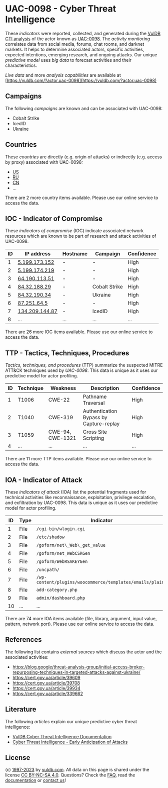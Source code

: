 # UAC-0098 - Cyber Threat Intelligence

These _indicators_ were reported, collected, and generated during the [VulDB CTI analysis](https://vuldb.com/?kb.cti) of the actor known as [UAC-0098](https://vuldb.com/?actor.uac-0098). The _activity monitoring_ correlates data from social media, forums, chat rooms, and darknet markets. It helps to determine associated actors, specific activities, expected intentions, emerging research, and ongoing attacks. Our unique _predictive model_ uses _big data_ to forecast activities and their characteristics.

_Live data_ and more _analysis capabilities_ are available at [https://vuldb.com/?actor.uac-0098](https://vuldb.com/?actor.uac-0098)

## Campaigns

The following _campaigns_ are known and can be associated with UAC-0098:

* Cobalt Strike
* IcedID
* Ukraine

## Countries

These _countries_ are directly (e.g. origin of attacks) or indirectly (e.g. access by proxy) associated with UAC-0098:

* [US](https://vuldb.com/?country.us)
* [RU](https://vuldb.com/?country.ru)
* [CN](https://vuldb.com/?country.cn)
* ...

There are 2 more country items available. Please use our online service to access the data.

## IOC - Indicator of Compromise

These _indicators of compromise_ (IOC) indicate associated network resources which are known to be part of research and attack activities of UAC-0098.

ID | IP address | Hostname | Campaign | Confidence
-- | ---------- | -------- | -------- | ----------
1 | [5.199.173.152](https://vuldb.com/?ip.5.199.173.152) | - | - | High
2 | [5.199.174.219](https://vuldb.com/?ip.5.199.174.219) | - | - | High
3 | [64.190.113.51](https://vuldb.com/?ip.64.190.113.51) | - | - | High
4 | [84.32.188.29](https://vuldb.com/?ip.84.32.188.29) | - | Cobalt Strike | High
5 | [84.32.190.34](https://vuldb.com/?ip.84.32.190.34) | - | Ukraine | High
6 | [87.251.64.5](https://vuldb.com/?ip.87.251.64.5) | - | - | High
7 | [134.209.144.87](https://vuldb.com/?ip.134.209.144.87) | - | IcedID | High
8 | ... | ... | ... | ...

There are 26 more IOC items available. Please use our online service to access the data.

## TTP - Tactics, Techniques, Procedures

_Tactics, techniques, and procedures_ (TTP) summarize the suspected MITRE ATT&CK techniques used by _UAC-0098_. This data is unique as it uses our predictive model for actor profiling.

ID | Technique | Weakness | Description | Confidence
-- | --------- | -------- | ----------- | ----------
1 | T1006 | CWE-22 | Pathname Traversal | High
2 | T1040 | CWE-319 | Authentication Bypass by Capture-replay | High
3 | T1059 | CWE-94, CWE-1321 | Cross Site Scripting | High
4 | ... | ... | ... | ...

There are 11 more TTP items available. Please use our online service to access the data.

## IOA - Indicator of Attack

These _indicators of attack_ (IOA) list the potential fragments used for technical activities like reconnaissance, exploitation, privilege escalation, and exfiltration by UAC-0098. This data is unique as it uses our predictive model for actor profiling.

ID | Type | Indicator | Confidence
-- | ---- | --------- | ----------
1 | File | `/cgi-bin/wlogin.cgi` | High
2 | File | `/etc/shadow` | Medium
3 | File | `/goform/net\_Web\_get_value` | High
4 | File | `/goform/net_WebCSRGen` | High
5 | File | `/goform/WebRSAKEYGen` | High
6 | File | `/uncpath/` | Medium
7 | File | `/wp-content/plugins/woocommerce/templates/emails/plain/` | High
8 | File | `add-category.php` | High
9 | File | `admin/dashboard.php` | High
10 | ... | ... | ...

There are 74 more IOA items available (file, library, argument, input value, pattern, network port). Please use our online service to access the data.

## References

The following list contains _external sources_ which discuss the actor and the associated activities:

* https://blog.google/threat-analysis-group/initial-access-broker-repurposing-techniques-in-targeted-attacks-against-ukraine/
* https://cert.gov.ua/article/39609
* https://cert.gov.ua/article/39708
* https://cert.gov.ua/article/39934
* https://cert.gov.ua/article/339662

## Literature

The following _articles_ explain our unique predictive cyber threat intelligence:

* [VulDB Cyber Threat Intelligence Documentation](https://vuldb.com/?kb.cti)
* [Cyber Threat Intelligence - Early Anticipation of Attacks](https://www.scip.ch/en/?labs.20201022)

## License

(c) [1997-2023](https://vuldb.com/?kb.changelog) by [vuldb.com](https://vuldb.com/?kb.about). All data on this page is shared under the license [CC BY-NC-SA 4.0](https://creativecommons.org/licenses/by-nc-sa/4.0/). Questions? Check the [FAQ](https://vuldb.com/?kb.faq), read the [documentation](https://vuldb.com/?kb) or [contact us](https://vuldb.com/?contact)!
